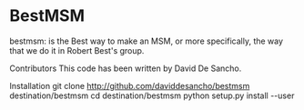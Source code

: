 BestMSM
=======
bestmsm: is the Best way to make an MSM, or more specifically, the way
that we do it in Robert Best's group.

Contributors
This code has been written by David De Sancho.

Installation
  git clone http://github.com/daviddesancho/bestmsm destination/bestmsm
  cd destination/bestmsm
  python setup.py install --user
